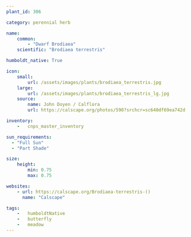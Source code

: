 ```yaml
---
plant_id: 306 

category: perennial herb

name: 
    common: 
        - "Dwarf Brodiaea"   
    scientific: "Brodiaea terrestris" 

humboldt_native: True

icon: 
    small: 
        url: /assets/images/plants/brodiaea_terrestris.jpg 
    large: 
        url: /assets/images/plants/brodiaea_terrestris_lg.jpg 
    source: 
        name: John Doyen / Calflora
        url: https://calscape.org/photos/590?srchcr=sc640df69ea742d 

inventory: 
    -   cnps_master_inventory

sun_requirements:
  - "Full Sun"
  - "Part Shade"

size:
    height: 
        min: 0.75
        max: 0.75

websites:
    - url: https://calscape.org/Brodiaea-terrestris-() 
      name: "Calscape"

tags:  
    -   humboldtNative
    -   butterfly
    -   meadow
---
```


